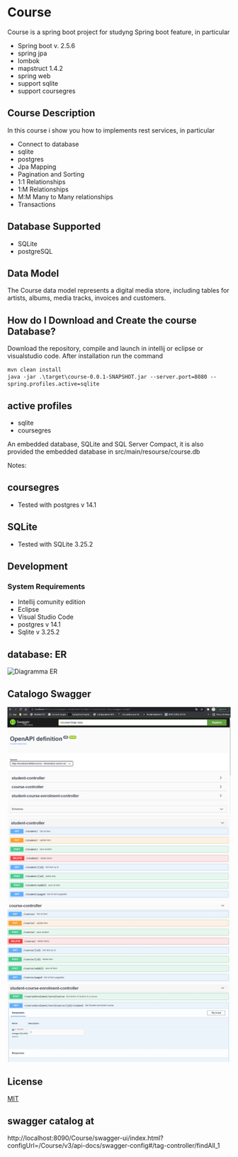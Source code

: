# Course

Course is a spring boot project for studyng Spring boot feature, in particular

- Spring boot v. 2.5.6
- spring jpa
- lombok
- mapstruct 1.4.2
- spring web
- support sqlite
- support coursegres


## Course Description

In this course i show you how to implements rest services, in particular

- Connect to database
- sqlite
- postgres
- Jpa Mapping
- Pagination and Sorting
- 1:1 Relationships
- 1:M Relationships
- M:M Many to Many relationships
- Transactions

## Database Supported

- SQLite
- postgreSQL

## Data Model

The Course data model represents a digital media store, including tables for artists, albums, media tracks, invoices and customers.

## How do I Download and Create the course Database?

Download the repository, compile and launch in intellij or eclipse or visualstudio code.
After installation run the command

```
mvn clean install
java -jar .\target\course-0.0.1-SNAPSHOT.jar --server.port=8080 --spring.profiles.active=sqlite
```

## active profiles

- sqlite
- coursegres

An embedded database, SQLite and SQL Server Compact, it is also provided the embedded database in src/main/resourse/course.db

Notes:

## coursegres

- Tested with postgres v 14.1

## SQLite

- Tested with SQLite 3.25.2

## Development

### System Requirements

- Intellij comunity edition
- Eclipse
- Visual Studio Code
- postgres v 14.1
- Sqlite v 3.25.2

## database: ER

![Diagramma ER](sqlite-sample-database-color.jpg)

## Catalogo Swagger

![Diagramma ER](swagger.jpg)
![Diagramma ER](swagger-student.jpg)
![Diagramma ER](swagger-course.jpg)
![Diagramma ER](swagger-student-enrolment.jpg)

## License

[MIT](https://choosealicense.com/licenses/mit/)

## swagger catalog at 

http://localhost:8090/Course/swagger-ui/index.html?configUrl=/Course/v3/api-docs/swagger-config#/tag-controller/findAll_1